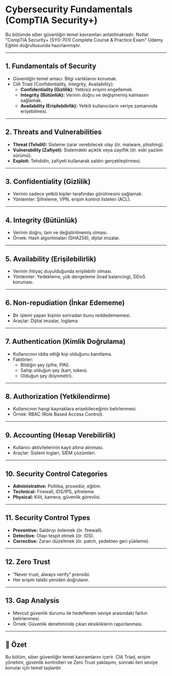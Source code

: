 # Cybersecurity Fundamentals (CompTIA Security+)

Bu bölümde siber güvenliğin temel kavramları anlatılmaktadır. Notlar "CompTIA Security+ (SY0-701) Complete Course & Practice Exam" Udemy Eğitim doğrultusunda hazırlanmıştır.

---

## 1. Fundamentals of Security
- Güvenliğin temel amacı: Bilgi varlıklarını korumak.
- CIA Triad (Confidentiality, Integrity, Availability):
  - **Confidentiality (Gizlilik):** Yetkisiz erişimi engellemek.
  - **Integrity (Bütünlük):** Verinin doğru ve değişmemiş kalmasını sağlamak.
  - **Availability (Erişilebilirlik):** Yetkili kullanıcıların veriye zamanında erişebilmesi.

---

## 2. Threats and Vulnerabilities
- **Threat (Tehdit):** Sisteme zarar verebilecek olay (ör. malware, phishing).
- **Vulnerability (Zafiyet):** Sistemdeki açıklık veya zayıflık (ör. eski yazılım sürümü).
- **Exploit:** Tehdidin, zafiyeti kullanarak saldırı gerçekleştirmesi.

---

## 3. Confidentiality (Gizlilik)
- Verinin sadece yetkili kişiler tarafından görülmesini sağlamak.
- Yöntemler: Şifreleme, VPN, erişim kontrol listeleri (ACL).

---

## 4. Integrity (Bütünlük)
- Verinin doğru, tam ve değiştirilmemiş olması.
- Örnek: Hash algoritmaları (SHA256), dijital imzalar.

---

## 5. Availability (Erişilebilirlik)
- Verinin ihtiyaç duyulduğunda erişilebilir olması.
- Yöntemler: Yedekleme, yük dengeleme (load balancing), DDoS koruması.

---

## 6. Non-repudiation (İnkar Edememe)
- Bir işlemi yapan kişinin sonradan bunu reddedememesi.
- Araçlar: Dijital imzalar, loglama.

---

## 7. Authentication (Kimlik Doğrulama)
- Kullanıcının iddia ettiği kişi olduğunu kanıtlama.
- Faktörler:
  - Bildiğin şey (şifre, PIN).
  - Sahip olduğun şey (kart, token).
  - Olduğun şey (biyometri).

---

## 8. Authorization (Yetkilendirme)
- Kullanıcının hangi kaynaklara erişebileceğinin belirlenmesi.
- Örnek: RBAC (Role Based Access Control).

---

## 9. Accounting (Hesap Verebilirlik)
- Kullanıcı aktivitelerinin kayıt altına alınması.
- Araçlar: Sistem logları, SIEM çözümleri.

---

## 10. Security Control Categories
- **Administrative:** Politika, prosedür, eğitim.
- **Technical:** Firewall, IDS/IPS, şifreleme.
- **Physical:** Kilit, kamera, güvenlik görevlisi.

---

## 11. Security Control Types
- **Preventive:** Saldırıyı önlemek (ör. firewall).
- **Detective:** Olayı tespit etmek (ör. IDS).
- **Corrective:** Zararı düzeltmek (ör. patch, yedekten geri yükleme).

---

## 12. Zero Trust
- “Never trust, always verify” prensibi.
- Her erişim talebi yeniden doğrulanır.

---

## 13. Gap Analysis
- Mevcut güvenlik durumu ile hedeflenen seviye arasındaki farkın belirlenmesi.
- Örnek: Güvenlik denetiminde çıkan eksikliklerin raporlanması.

---

## 📌 Özet
Bu bölüm, siber güvenliğin temel kavramlarını içerir. CIA Triad, erişim yönetimi, güvenlik kontrolleri ve Zero Trust yaklaşımı, sonraki ileri seviye konular için temel taşlardır.
